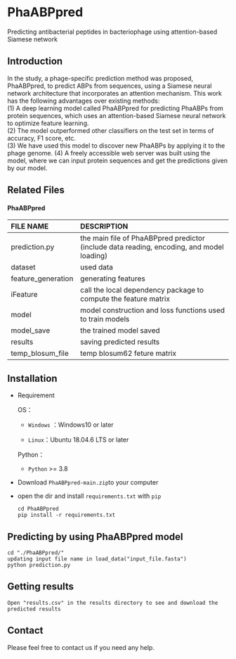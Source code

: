 # PhaABPpred
Predicting antibacterial peptides in bacteriophage using attention-based Siamese network


## Introduction
In the study, a phage-specific prediction method was proposed, PhaABPpred, to predict ABPs from sequences, using a Siamese neural network architecture that incorporates an attention mechanism. This work has the following advantages over existing methods:  
(1) A deep learning model called PhaABPpred for predicting PhaABPs from protein sequences, which uses an attention-based Siamese neural network to optimize feature learning.  
(2) The model outperformed other classifiers on the test set in terms of accuracy, F1 score, etc.   
(3) We have used this model to discover new PhaABPs by applying it to the phage genome.
(4) A freely accessible web server was built using the model, where we can input protein sequences and get the predictions given by our model.


## Related Files

#### PhaABPpred

| FILE NAME         | DESCRIPTION                                                                               |
|:------------------|:------------------------------------------------------------------------------------------|
| prediction.py     | the main file of PhaABPpred predictor (include data reading, encoding, and model loading) |
| dataset           | used data                                                                                 |
| feature_generation| generating features                                                                       |
| iFeature          | call the local dependency package to compute the feature matrix                           |
| model             | model construction and loss functions used to train models                                |
| model_save        | the trained model saved                                                                   |
| results           | saving predicted results                                                                  |
| temp_blosum_file  | temp blosum62 feture matrix                                                               |



## Installation
- Requirement
  
  OS：
  
  - `Windows` ：Windows10 or later
  
  - `Linux`：Ubuntu 18.04.6 LTS or later
  
  Python：
  
  - `Python` >= 3.8
  
- Download `PhaABPpred-main.zip`to your computer

- open the dir and install `requirements.txt` with `pip`

  ```
  cd PhaABPpred
  pip install -r requirements.txt
  ```
  
## Predicting by using PhaABPpred model
```shell
cd "./PhaABPpred/"
updating input file name in load_data("input_file.fasta")
python prediction.py
```


## Getting results
```
Open "results.csv" in the results directory to see and download the predicted results
```


## Contact
Please feel free to contact us if you need any help.

